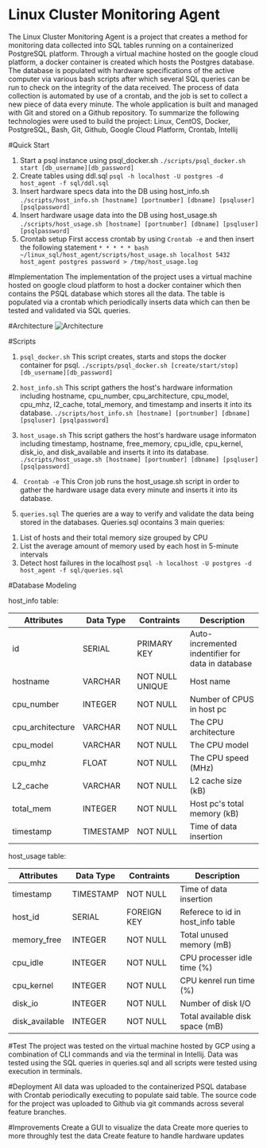 # Linux Cluster Monitoring Agent
The Linux Cluster Monitoring Agent is a project that creates a method for monitoring data collected into SQL tables running on a containerized PostgreSQL platform. Through a virtual machine hosted on the google cloud platform, a docker container is created which hosts the Postgres database. The database is populated with hardware specifications of the active computer via various bash scripts after which several SQL queries can be run to check on the integrity of the data received. The process of data collection is automated by use of a crontab, and the job is set to collect a new piece of data every minute. The whole application is built and managed with Git and stored on a Github repository. To summarize the following technologies were used to build the project: Linux, CentOS, Docker, PostgreSQL, Bash, Git, Github, Google Cloud Platform, Crontab, Intellij

#Quick Start
1. Start a psql instance using psql_docker.sh
```./scripts/psql_docker.sh start [db_username][db_password]```
2. Create tables using ddl.sql
```psql -h localhost -U postgres -d host_agent -f sql/ddl.sql```
3. Insert hardware specs data into the DB using host_info.sh
```./scripts/host_info.sh [hostname] [portnumber] [dbname] [psqluser] [psqlpassword]```
4. Insert hardware usage data into the DB using host_usage.sh
```./scripts/host_usage.sh [hostname] [portnumber] [dbname] [psqluser] [psqlpassword]```
5. Crontab setup
First access crontab by using ```Crontab -e```
and then insert the following statement
```* * * * * bash ~/linux_sql/host_agent/scripts/host_usage.sh localhost 5432 host_agent postgres password > /tmp/host_usage.log```

#Implementation
The implementation of the project uses a virtual machine hosted on google cloud platform to host a docker container which then contains the PSQL database which stores all the data. The table is populated via a crontab which periodically inserts data which can then be tested and validated via SQL queries.

#Architecture
![Architecture](/assets/Architecture.jpg?raw=true)

#Scripts
1. ```psql_docker.sh```
This script creates, starts and stops the docker container for psql.
```./scripts/psql_docker.sh [create/start/stop] [db_username][db_password]```

2. ```host_info.sh```
This script gathers the host's hardware information including hostname, cpu_number, cpu_architecture, cpu_model, cpu_mhz, l2_cache, total_memory, and timestamp and inserts it into its database.
```./scripts/host_info.sh [hostname] [portnumber] [dbname] [psqluser] [psqlpassword]```

3. ```host_usage.sh```
This script gathers the host's hardware usage informaton including timestamp, hostname, free_memory, cpu_idle, cpu_kernel, disk_io, and disk_available and inserts it into its database.
```./scripts/host_usage.sh [hostname] [portnumber] [dbname] [psqluser] [psqlpassword]```

4. ``` Crontab -e```
This Cron job runs the host_usage.sh script in order to gather the hardware usage data every minute and inserts it into its database.

5. ```queries.sql```
The queries are a way to verify and validate the data being stored in the databases. Queries.sql ocontains 3 main queries:
1) List of hosts and their total memory size grouped by CPU
2) List the average amount of memory used by each host in 5-minute intervals
3) Detect host failures in the localhost 
```psql -h localhost -U postgres -d host_agent -f sql/queries.sql```

#Database Modeling

host_info table:

| Attributes | Data Type | Contraints | Description |
| ---	     |	---	 |	---   |	---	    |
| id	     | SERIAL    | PRIMARY KEY| Auto-incremented indentifier for data in database |
| hostname   | VARCHAR   | NOT NULL UNIQUE | Host name |
| cpu_number | INTEGER   | NOT NULL   | Number of CPUS in host pc |
| cpu_architecture | VARCHAR |NOT NULL| The CPU architecture |
| cpu_model  | VARCHAR   | NOT NULL   | The CPU model |
| cpu_mhz    | FLOAT     | NOT NULL   | The CPU speed (MHz) |
| L2_cache   | VARCHAR   | NOT NULL   | L2 cache size (kB) |
| total_mem  | INTEGER   | NOT NULL   | Host pc's total memory (kB) |
| timestamp  | TIMESTAMP | NOT NULL   | Time of data insertion |

host_usage table:

| Attributes | Data Type | Contraints | Description |
| ---	     |	---	 |	---   |	---	    |
| timestamp  | TIMESTAMP | NOT NULL   | Time of data insertion |
| host_id    | SERIAL    | FOREIGN KEY| Referece to id in host_info table |
| memory_free| INTEGER   | NOT NULL   | Total unused memory (mB) |
| cpu_idle   | INTEGER   | NOT NULL   | CPU processer idle time (%) |
| cpu_kernel | INTEGER   | NOT NULL   | CPU kenrel run time (%) |
| disk_io    | INTEGER   | NOT NULL   | Number of disk I/O |
| disk_available| INTEGER   | NOT NULL   | Total available disk space (mB) |


#Test
The project was tested on the virtual machine hosted by GCP using a combination of CLI commands and via the terminal in Intellij. Data was tested using the SQL queries in queries.sql and all scripts were tested using execution in terminals.

#Deployment
All data was uploaded to the containerized PSQL database with Crontab periodically executing to populate said table. The source code for the project was uploaded to Github via git commands across several feature branches.

#Improvements
Create a GUI to visualize the data
Create more queries to more throughly test the data
Create feature to handle hardware updates





 







